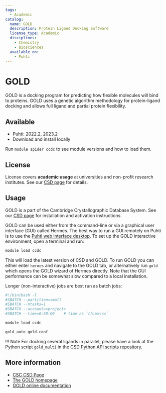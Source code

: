 ```yaml
---
tags:
  - Academic
catalog:
  name: GOLD
  description: Protein Ligand Docking Software
  license_type: Academic
  disciplines:
    - Chemistry
    - Biosciences
  available_on:
    - Puhti
---
```


# GOLD

GOLD is a docking program for predicting how flexible molecules will
bind to proteins. GOLD uses a genetic algorithm methodology for
protein-ligand docking and allows full ligand and partial protein
flexibility.

## Available

- Puhti: 2022.2, 2023.2
- Download and install locally

Run `module spider ccdc` to see module versions and how to load them.

## License

License covers **academic usage** at universities
and non-profit research institutes. See our [CSD page](csd.md)
for details.

## Usage

GOLD is a part of the Cambridge Crystallographic Database System.
See our [CSD page](csd.md) for installation and activation instructions.

GOLD can be used either from the command-line or via a graphical user interface
(GUI) called Hermes. The best way to run a GUI remotely on Puhti is to use the
[Puhti web interface desktop](../computing/webinterface/desktop.md). To set up
the GOLD interactive environment, open a terminal and run:

```bash
module load ccdc
```

This will load the latest version of CSD and GOLD. To run GOLD you can either
enter `hermes` and navigate to the GOLD tab, or alternatively run `gold` which
opens the GOLD wizard of Hermes directly. Note that the GUI performance can be
somewhat slow compared to a local installation.

Longer (non-interactive) jobs are best run as batch jobs:

```bash
#!/bin/bash -l
#SBATCH --partition=small
#SBATCH --ntasks=1
#SBATCH --account=<project>
#SBATCH --time=0:30:00    # time as `hh:mm:ss`

module load ccdc

gold_auto gold.conf
```

!!! Note
    For docking several ligands in parallel, please have a look at the Python
    script `gold_multi` in the
    [CSD Python API scripts repository](https://github.com/ccdc-opensource/csd-python-api-scripts).

## More information

- [CSC CSD Page](csd.md)
- [The GOLD homepage](https://www.ccdc.cam.ac.uk/solutions/software/gold/)
- [GOLD online documentation](https://www.ccdc.cam.ac.uk/support-and-resources/documentation-and-resources/?category=All%20Categories&product=GOLD&type=All%20Types)
